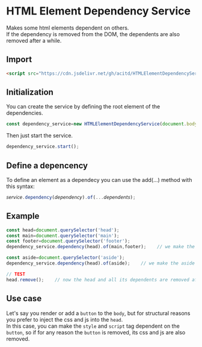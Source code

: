 # HTML Element Dependency Service
Makes some html elements dependent on others.  
If the dependency is removed from the DOM, the dependents are also removed after a while.

## Import
```html
<script src="https://cdn.jsdelivr.net/gh/acitd/HTMLElementDependencyService/HTMLElementDependencyService.js"></script>
```

## Initialization
You can create the service by defining the root element of the dependencies.
```js
const dependency_service=new HTMLElementDependencyService(document.body);
```
Then just start the service.
```js
dependency_service.start();
```

## Define a depencency
To define an element as a dependecy you can use the add(...) method with this syntax:
```js
𝘴𝘦𝘳𝘷𝘪𝘤𝘦.dependency(𝘥𝘦𝘱𝘦𝘯𝘥𝘦𝘯𝘤𝘺).of(...𝘥𝘦𝘱𝘦𝘯𝘥𝘦𝘯𝘵𝘴);
```
## Example
```js
const head=document.querySelector('head');
const main=document.querySelector('main');
const footer=document.querySelector('footer');
dependency_service.dependency(head).of(main,footer);    // we make the main and the footer element dependants of the head

const aside=document.querySelector('aside');
dependency_service.dependency(head).of(aside);    // we make the aside element too

// TEST
head.remove();    // now the head and all its dependents are removed afte a while
```

## Use case
Let's say you render or add a `button` to the `body`, but for structural reasons you prefer to inject the css and js into the `head`.  
In this case, you can make the `style` and `script` tag dependent on the `button`, so if for any reason the `button` is removed, its css and js are also removed.
